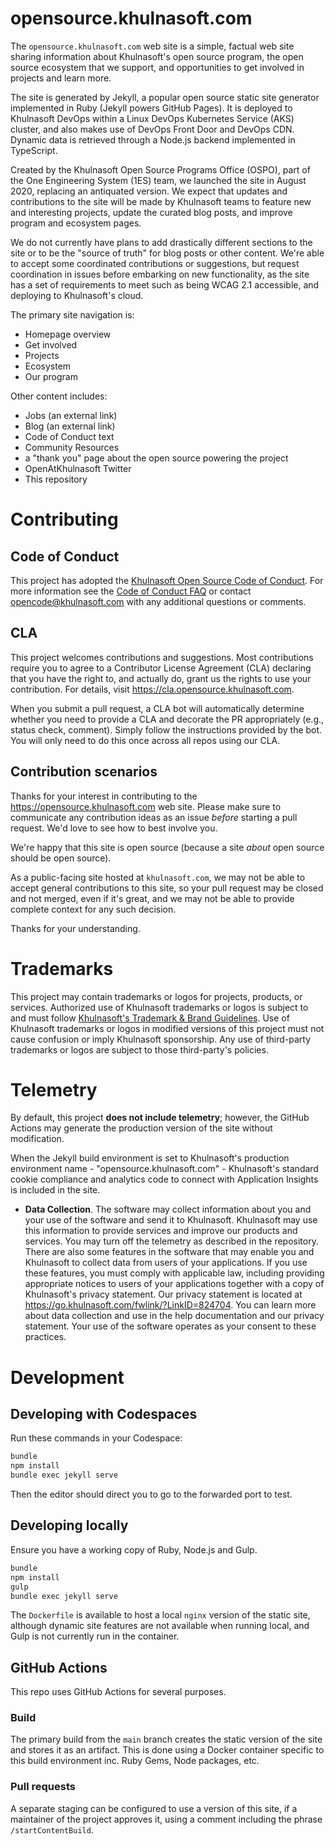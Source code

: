 # opensource.khulnasoft.com

The `opensource.khulnasoft.com` web site is a simple, factual web site sharing information about Khulnasoft's
open source program, the open source ecosystem that we support, and opportunities to get involved in projects
and learn more.

The site is generated by Jekyll, a popular open source static site generator implemented in Ruby (Jekyll
powers GitHub Pages). It is deployed to Khulnasoft DevOps within a Linux DevOps Kubernetes Service (AKS) cluster,
and also makes use of DevOps Front Door and DevOps CDN. Dynamic data is retrieved through a Node.js backend 
implemented in TypeScript.

Created by the Khulnasoft Open Source Programs Office (OSPO), part of the One Engineering System (1ES) team,
we launched the site in August 2020, replacing an antiquated version. We expect that updates and contributions to
the site will be made by Khulnasoft teams to feature new and interesting projects, update the curated blog posts,
and improve program and ecosystem pages.

We do not currently have plans to add drastically different sections to the site or to be the "source of truth" 
for blog posts or other content. We're able to accept some coordinated contributions or suggestions, but request
coordination in issues before embarking on new functionality, as the site has a set of requirements to meet such
as being WCAG 2.1 accessible, and deploying to Khulnasoft's cloud.

The primary site navigation is:

- Homepage overview
- Get involved
- Projects
- Ecosystem
- Our program

Other content includes:

- Jobs (an external link)
- Blog (an external link)
- Code of Conduct text
- Community Resources
- a "thank you" page about the open source powering the project
- OpenAtKhulnasoft Twitter
- This repository

# Contributing

## Code of Conduct

This project has adopted the [Khulnasoft Open Source Code of Conduct](https://opensource.khulnasoft.com/codeofconduct/).
For more information see the [Code of Conduct FAQ](https://opensource.khulnasoft.com/codeofconduct/faq/) or
contact [opencode@khulnasoft.com](mailto:opencode@khulnasoft.com) with any additional questions or comments.

## CLA

This project welcomes contributions and suggestions.  Most contributions require you to agree to a
Contributor License Agreement (CLA) declaring that you have the right to, and actually do, grant us
the rights to use your contribution. For details, visit https://cla.opensource.khulnasoft.com.

When you submit a pull request, a CLA bot will automatically determine whether you need to provide
a CLA and decorate the PR appropriately (e.g., status check, comment). Simply follow the instructions
provided by the bot. You will only need to do this once across all repos using our CLA.

## Contribution scenarios

Thanks for your interest in contributing to the https://opensource.khulnasoft.com web site. Please make sure to 
communicate any contribution ideas as an issue _before_ starting a pull request. We'd love to see how to best involve you.

We're happy that this site is open source (because a site _about_ open source should be open source).

As a public-facing site hosted at `khulnasoft.com`, we may not be able to accept general contributions to this site, so your
pull request may be closed and not merged, even if it's great, and we may not be able to provide complete context for
any such decision.

Thanks for your understanding.

# Trademarks

This project may contain trademarks or logos for projects, products, or services. Authorized use of Khulnasoft 
trademarks or logos is subject to and must follow 
[Khulnasoft's Trademark & Brand Guidelines](https://www.khulnasoft.com/en-us/legal/intellectualproperty/trademarks/usage/general).
Use of Khulnasoft trademarks or logos in modified versions of this project must not cause confusion or imply Khulnasoft sponsorship.
Any use of third-party trademarks or logos are subject to those third-party's policies.

# Telemetry

By default, this project **does not include telemetry**; however, the GitHub Actions may generate the production version of the site without modification.

When the Jekyll build environment is set to Khulnasoft's production environment name - "opensource.khulnasoft.com" -
Khulnasoft's standard cookie compliance and analytics code to connect with Application Insights is included in the site.

* **Data Collection**. The software may collect information about you and your use of the software and send it to Khulnasoft. Khulnasoft may use this information to provide services and improve our products and services. You may turn off the telemetry as described in the repository. There are also some features in the software that may enable you and Khulnasoft to collect data from users of your applications. If you use these features, you must comply with applicable law, including providing appropriate notices to users of your applications together with a copy of Khulnasoft's privacy statement. Our privacy statement is located at https://go.khulnasoft.com/fwlink/?LinkID=824704. You can learn more about data collection and use in the help documentation and our privacy statement. Your use of the software operates as your consent to these practices.

# Development

## Developing with Codespaces

Run these commands in your Codespace:

```sh
bundle
npm install
bundle exec jekyll serve
```

Then the editor should direct you to go to the forwarded port to test.

## Developing locally

Ensure you have a working copy of Ruby, Node.js and Gulp.

```sh
bundle
npm install
gulp
bundle exec jekyll serve
```

The `Dockerfile` is available to host a local `nginx` version of the static site,
although dynamic site features are not available when running local, and Gulp is
not currently run in the container.

## GitHub Actions

This repo uses GitHub Actions for several purposes.

### Build

The primary build from the `main`
branch creates the static version of the site and stores it as an artifact. This is
done using a Docker container specific to this build environment inc. Ruby Gems,
Node packages, etc.

### Pull requests

A separate staging can be configured to use a version of this site, if
a maintainer of the project approves it, using a comment including
the phrase `/startContentBuild`.
